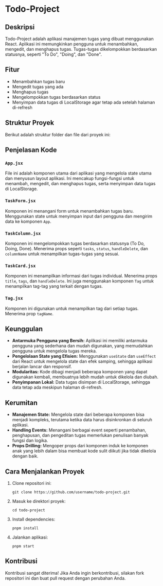 # Todo-Project

## Deskripsi
Todo-Project adalah aplikasi manajemen tugas yang dibuat menggunakan React. Aplikasi ini memungkinkan pengguna untuk menambahkan, mengedit, dan menghapus tugas. Tugas-tugas dikelompokkan berdasarkan statusnya, seperti "To Do", "Doing", dan "Done".

## Fitur
- Menambahkan tugas baru
- Mengedit tugas yang ada
- Menghapus tugas
- Mengelompokkan tugas berdasarkan status
- Menyimpan data tugas di LocalStorage agar tetap ada setelah halaman di-refresh

## Struktur Proyek
Berikut adalah struktur folder dan file dari proyek ini:

## Penjelasan Kode

### `App.jsx`
File ini adalah komponen utama dari aplikasi yang mengelola state utama dan menyusun layout aplikasi. Ini mencakup fungsi-fungsi untuk menambah, mengedit, dan menghapus tugas, serta menyimpan data tugas di LocalStorage.

### `TaskForm.jsx`
Komponen ini menangani form untuk menambahkan tugas baru. Menggunakan state untuk menyimpan input dari pengguna dan mengirim data ke komponen `App`.

### `TaskColumn.jsx`
Komponen ini mengelompokkan tugas berdasarkan statusnya (To Do, Doing, Done). Menerima props seperti `tasks`, `status`, `handleDelete`, dan `columnName` untuk menampilkan tugas-tugas yang sesuai.

### `TaskCard.jsx`
Komponen ini menampilkan informasi dari tugas individual. Menerima props `title`, `tags`, dan `handleDelete`. Ini juga menggunakan komponen `Tag` untuk menampilkan tag-tag yang terkait dengan tugas.

### `Tag.jsx`
Komponen ini digunakan untuk menampilkan tag dari setiap tugas. Menerima prop `tagName`.

## Keunggulan
- **Antarmuka Pengguna yang Bersih:** Aplikasi ini memiliki antarmuka pengguna yang sederhana dan mudah digunakan, yang memudahkan pengguna untuk mengelola tugas mereka.
- **Pengelolaan State yang Efisien:** Menggunakan `useState` dan `useEffect` dari React untuk mengelola state dan efek samping, sehingga aplikasi berjalan lancar dan responsif.
- **Modularitas:** Kode dibagi menjadi beberapa komponen yang dapat digunakan kembali, membuatnya lebih mudah untuk dikelola dan diubah.
- **Penyimpanan Lokal:** Data tugas disimpan di LocalStorage, sehingga data tetap ada meskipun halaman di-refresh.

## Kerumitan
- **Manajemen State:** Mengelola state dari beberapa komponen bisa menjadi kompleks, terutama ketika data harus disinkronkan di seluruh aplikasi.
- **Handling Events:** Menangani berbagai event seperti penambahan, penghapusan, dan pengeditan tugas memerlukan penulisan banyak fungsi dan logika.
- **Props Drilling:** Mengoper props dari komponen induk ke komponen anak yang lebih dalam bisa membuat kode sulit diikuti jika tidak dikelola dengan baik.

## Cara Menjalankan Proyek

1. Clone repositori ini:
    ```
    git clone https://github.com/username/todo-project.git
    ```

2. Masuk ke direktori proyek:
    ```
    cd todo-project
    ```

3. Install dependencies:
    ```
    pnpm install
    ```

4. Jalankan aplikasi:
    ```
    pnpm start
    ```

## Kontribusi
Kontribusi sangat diterima! Jika Anda ingin berkontribusi, silakan fork repositori ini dan buat pull request dengan perubahan Anda.
